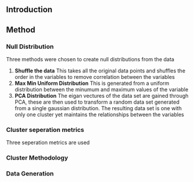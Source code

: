 ## Introduction 

## Method 
### Null Distribution
Three methods were chosen to create null distributions from the data
1) __Shuffle the data__
This takes all the original data points and shuffles the order in the variables to 
remove correlation between the variables 
2) __Max Min Uniform Distribution__
This is generated from a uniform distribution between the minumum and maximum values 
of the variable
3) __PCA Distribution__
The eigan vectures of the data set are gained through PCA, these are then used to 
transform a random data set generated from a  single gaussian distribution. The 
resulting data set is one with only one cluster yet maintains the relationships 
between the variables

### Cluster seperation metrics 
Three seperation metrics are used 



### Cluster Methodology

### Data Generation 
